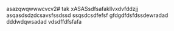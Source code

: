 asazqwqwwwcvcv2# tak
xASASsdfsafakllvxdvfddzjj
asqasdsdzdcsavsfssdssd
ssqsdcsdfefsf
gfdgdfdsfdssdewradad
dddwdqwsadad
vdsdffdfsfafa
